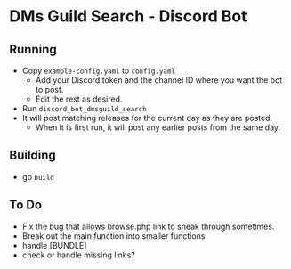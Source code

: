 # DMs Guild Search - Discord Bot

## Running

* Copy `example-config.yaml` to `config.yaml`
  * Add your Discord token and the channel ID where you want the bot to post.
  * Edit the rest as desired.
* Run `discord_bot_dmsguild_search`
* It will post matching releases for the current day as they are posted.
  * When it is first run, it will post any earlier posts from the same day.

## Building

* go `build`

## To Do

* Fix the bug that allows browse.php link to sneak through sometimes.
* Break out the main function into smaller functions
* handle [BUNDLE]
* check or handle missing links?
